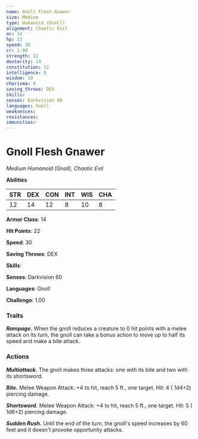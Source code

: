```yaml
---
name: Gnoll Flesh Gnawer
size: Medium
type: Humanoid (Gnoll)
alignment: Chaotic Evil
ac: 14
hp: 22
speed: 30
cr: 1.00
strength: 12
dexterity: 14
constitution: 12
intelligence: 8
wisdom: 10
charisma: 8
saving_throws: DEX
skills: 
senses: Darkvision 60
languages: Gnoll
weaknesses:
resistances:
immunities:
---
```


# Gnoll Flesh Gnawer

*Medium Humanoid (Gnoll), Chaotic Evil*

**Abilities**

| STR | DEX | CON | INT | WIS | CHA |
| --- | --- | --- | --- | --- | --- |
| 12 | 14 | 12 | 8 | 10 | 8 |

**Armor Class**: 14

**Hit Points**: 22

**Speed**: 30

**Saving Throws**: DEX

**Skills**: 

**Senses**: Darkvision 60

**Languages**: Gnoll

**Challenge**: 1.00


### Traits
***Rampage.*** When the gnoll reduces a creature to 0 hit points with a melee attack on its turn, the gnoll can take a bonus action to move up to half its speed and make a bite attack.


### Actions
***Multiattack.*** The gnoll makes three attacks: one with its bite and two with its shortsword.

***Bite.*** Melee Weapon Attack:  +4 to hit, reach 5 ft., one target. Hit: 4 ( 1d4+2) piercing damage.

***Shortsword.*** Melee Weapon Attack:  +4 to hit, reach 5 ft., one target. Hit: 5 ( 1d6+2) piercing damage.

***Sudden Rush.*** Until the end of the turn, the gnoll's speed increases by 60 feet and it doesn't provoke opportunity attacks.

